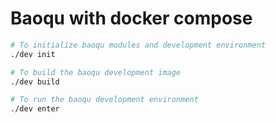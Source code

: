 # Baoqu with docker compose

```sh
# To initialize baoqu modules and development environment
./dev init

# To build the baoqu development image
./dev build

# To run the baoqu development environment
./dev enter
```
